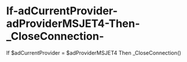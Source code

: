 # If-adCurrentProvider-adProviderMSJET4-Then-_CloseConnection-
If $adCurrentProvider = $adProviderMSJET4 Then         _CloseConnection()
